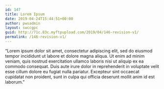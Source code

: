 ```yaml
---
id: 147
title: Lorem Ipsum
date: 2019-04-24T15:44:51+00:00
author: pwsadmin
layout: swccgpc
guid: http://71c.83c.myftpupload.com/2019/04/146-revision-v1/
permalink: /146-revision-v1/
---
```

&#8220;Lorem ipsum dolor sit amet, consectetur adipiscing elit, sed do eiusmod tempor incididunt ut labore et dolore magna aliqua. Ut enim ad minim veniam, quis nostrud exercitation ullamco laboris nisi ut aliquip ex ea commodo consequat. Duis aute irure dolor in reprehenderit in voluptate velit esse cillum dolore eu fugiat nulla pariatur. Excepteur sint occaecat cupidatat non proident, sunt in culpa qui officia deserunt mollit anim id est laborum.&#8221;